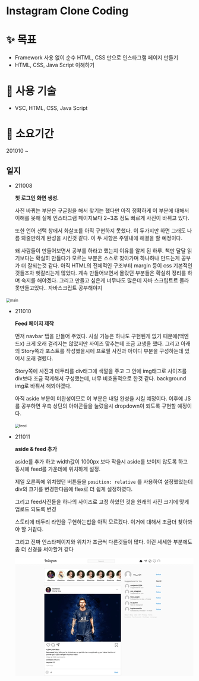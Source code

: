 # Instagram Clone Coding

# ✨ 목표

* Framework 사용 없이 순수 HTML, CSS 만으로 인스타그램 페이지 만들기
* HTML, CSS, Java Script 이해하기 



# **🧰 사용 기술**

* VSC, HTML, CSS, Java Script



# 📅 소요기간

201010 ~ 



## 일지

* 211008

  <strong>첫 로그인 화면 생성.</strong>

   사진 바뀌는 부분은 구글링을 해서 찾기는 했다만 아직 정확하게 이 부분에 대해서 이해를 못해 실제 인스타그램 페이지보다 2~3초 정도 빠르게 사진이 바뀌고 있다. 

  또한 언어 선택 창에서 화살표를 아직 구현하지 못했다. 이 두가지만 하면 그래도 나름 봐줄만하게 완성을 시킨것 같다. 이 두 사항은 주말내에 해결을 할 예정이다.

  왜 사람들이 만들어보면서 공부를 하라고 했는지 이유를 알게 된 하루. 책만 달달 읽기보다는 확실히 만들다가 모르는 부분은 스스로 찾아가며 하나하나 만드는게 공부가 더 잘되는것 같다. 아직 HTML의 전체적인 구조부터 margin 등이 css 기본적인것들조차 헷갈리는게 많았다. 계속 만들어보면서 몰랐던 부분들은 확실히 정리를 하며 숙지를 해야겠다.
  그리고 만들고 싶은게 너무나도 많은데 자바 스크립트르 몰라 못만들고있다.. 자바스크립트 공부해야지

<img src="README.assets/main.gif" alt="main" style="zoom:67%;" />



* 211010

  <strong>Feed 페이지 제작</strong>

  먼저 navbar 탭을 만들어 주었다. 사실 기능은 하나도 구현된게 없기 때문에(백엔드x) 크게 오래 걸리지는 않았지만 사이즈 맞추는데 조금 고생을 했다. 그리고 아래의 Story쪽과 포스트를 작성했을시에 프로필 사진과 아이디 부분을 구성하는데 있어서 오래 걸렸다. 

  Story쪽에 사진과 테두리를 div태그에 색깔을 주고 그 안에 img태그로 사이즈를 div보다 조금 작게해서 구성했는데, 너무 비효율적으로 한것 같다. background img로 바꿔서 해봐야겠다. 

  아직 aside 부분이 미완성이므로 이 부분은 내일 완성을 시킬 예정이다. 이후에 JS를 공부하면 우측 상단의 아이콘들을 눌렀을시 dropdown이 되도록 구현할 예정이다.
  
  
  
  <img src="README.assets/feed.gif" alt="feed" style="zoom: 67%;" />
  
  

* 211011

  <strong>aside & feed 추가</strong>

  aside를 추가 하고 width값이 1000px 보다 작을시 aside를 보이지 않도록 하고 동시에 feed를 가운데에 위치하게 설정.

  제일 오른쪽에 위치했던 버튼들을 `position: relative` 를 사용하여 설정했었는데 div의 크기를 변경한다음에 flex로 더 쉽게 설정하였다.

  그리고 feed사진들을 하나의 사이즈로 고정 하였던 것을 원래의 사진 크기에 맞게 업로드 되도록 변경

  스토리에 테두리 라인을 구현하는법을 아직 모르겠다. 이거에 대해서 조금더 찾아봐야 할 거같다.

  그리고 진짜 인스타페이지와 위치가 조금씩 다른것들이 많다. 이런 세세한 부분에도 좀 더 신경을 써야할거 같다

  

  ![add feed&aside](README.assets/add_feedaside.gif)
